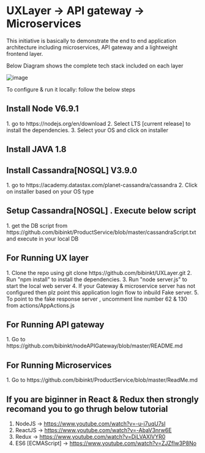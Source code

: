 # UXLayer -> API gateway -> Microservices

This initiative is basically to demonstrate the end to end application architecture including microservices,
API gateway and a lightweight frontend layer. 

Below Diagram shows the complete tech stack included on each layer

![image](https://github.com/bibinkt/UXLayer/blob/master/Arch.png)

To configure & run it locally: follow the below steps

<h2>Install Node V6.9.1</h2>
1.	go to https://nodejs.org/en/download
2.	Select LTS [current release] to install the dependencies.
3.	Select your OS and click on installer

<h2>Install JAVA 1.8</h2>

<h2>Install Cassandra[NOSQL] V3.9.0</h2>
1.	go to https://academy.datastax.com/planet-cassandra/cassandra
2.	Click on installer based on your OS type

<h2>Setup Cassandra[NOSQL] . Execute below script</h2>
1.	get the DB script from https://github.com/bibinkt/ProductService/blob/master/cassandraScript.txt and execute in your local DB

<h2>For Running UX layer</h2>
1.	Clone the repo using git clone https://github.com/bibinkt/UXLayer.git
2.	Run "npm install" to install the dependencies.
3.	Run "node server.js" to start the local web server
4.  If your Gateway & microservice server has not configured then plz point this application login flow to inbuild Fake server.
5.  To point to the fake response server , uncomment line number 62 & 130 from actions/AppActions.js

<h2>For Running API gateway</h2>
 1. Go to https://github.com/bibinkt/nodeAPIGateway/blob/master/README.md

<h2>For Running Microservices</h2>
 1. Go to https://github.com/bibinkt/ProductService/blob/master/ReadMe.md

<h2>If you are biginner in React & Redux then strongly recomand you to go thrugh below tutorial</h2>

1. NodeJS -> https://www.youtube.com/watch?v=-u-j7uqU7sI
2. ReactJS -> https://www.youtube.com/watch?v=-AbaV3nrw6E
3. Redux -> https://www.youtube.com/watch?v=DiLVAXlVYR0
4. ES6 [ECMAScript] -> https://www.youtube.com/watch?v=ZJZfIw3P8No


